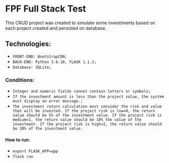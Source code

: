 # FPF Full Stack Test

This CRUD project was created to simulate some investiments based on each project created and persisted on database.

## Technologies: 

- `FRONT-END: BootstrapCDN;`
- `BACK-END: Python 3.8.10, FLASK 1.1.1;`
- `Database: SQLite;`

### Conditions: 

- `Integer and numeric fields cannot contain letters or symbols;`
- `If the investment amount is less than the project value, the system must display an error message.;`
- `The investment return calculation must consider the risk and value that will be invested. If the project risk is low=0, the return value should be 5% of the investment value. If the project risk is medium=1, the return value should be 10% the value of the investment. If the project risk is high=2, the return value should be 20% of the investment value.`

#### How to run: 

- `export FLASK_APP=app`
- `flask run`